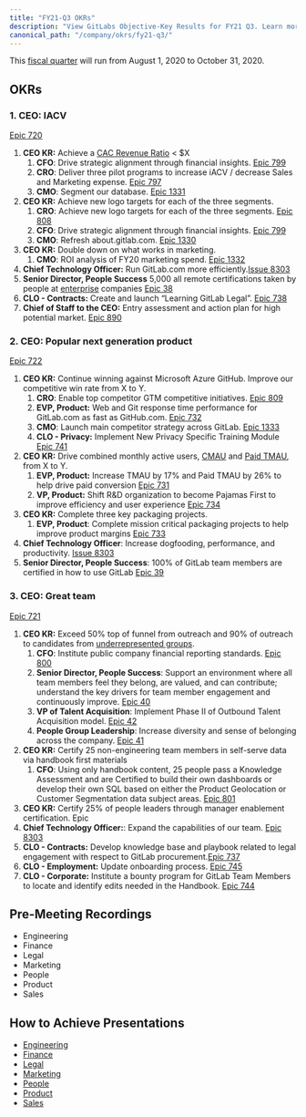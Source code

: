 ```yaml
---
title: "FY21-Q3 OKRs"
description: "View GitLabs Objective-Key Results for FY21 Q3. Learn more here!"
canonical_path: "/company/okrs/fy21-q3/"
---
```


This [fiscal quarter](/handbook/finance/#fiscal-year) will run from August 1, 2020 to October 31, 2020.

## OKRs

### 1. CEO: IACV

[Epic 720](https://gitlab.com/groups/gitlab-com/-/epics/720)

1. **CEO KR:** Achieve a [CAC Revenue Ratio](https://about.gitlab.com/handbook/sales/#cac-to-revenue-payback-ratio) < $X
    1. **CFO**: Drive strategic alignment through financial insights. [Epic 799](https://gitlab.com/groups/gitlab-com/-/epics/799)
    1. **CRO**: Deliver three pilot programs to increase iACV / decrease Sales and Marketing expense. [Epic 797](https://gitlab.com/groups/gitlab-com/-/epics/797)
    1. **CMO**: Segment our database. [Epic 1331](https://gitlab.com/groups/gitlab-com/marketing/-/epics/1331)
1. **CEO KR:** Achieve new logo targets for each of the three segments.
    1. **CRO**: Achieve new logo targets for each of the three segments. [Epic 808](https://gitlab.com/groups/gitlab-com/-/epics/808)
    1. **CFO**: Drive strategic alignment through financial insights. [Epic 799](https://gitlab.com/groups/gitlab-com/-/epics/799)
    1. **CMO**: Refresh about.gitlab.com. [Epic 1330](https://gitlab.com/groups/gitlab-com/marketing/-/epics/1330)
1. **CEO KR:** Double down on what works in marketing.
    1. **CMO**: ROI analysis of FY20 marketing spend. [Epic 1332](https://gitlab.com/groups/gitlab-com/marketing/-/epics/1332)
1. **Chief Technology Officer:** Run GitLab.com more efficiently.[Issue 8303](https://gitlab.com/gitlab-com/www-gitlab-com/-/issues/8303)
1. **Senior Director, People Success** 5,000 all remote certifications taken by people at [enterprise](https://about.gitlab.com/handbook/sales/field-operations/gtm-resources/#segmentation) companies [Epic 38](https://gitlab.com/groups/gitlab-com/people-group/-/epics/38)
1. **CLO - Contracts:** Create and launch “Learning GitLab Legal”. [Epic 738](https://gitlab.com/groups/gitlab-com/-/epics/738)
1. **Chief of Staff to the CEO:** Entry assessment and action plan for high potential market. [Epic 890](https://gitlab.com/groups/gitlab-com/-/epics/890)

### 2. CEO: Popular next generation product

[Epic 722](https://gitlab.com/groups/gitlab-com/-/epics/722)

1. **CEO KR:** Continue winning against Microsoft Azure GitHub. Improve our competitive win rate from X to Y.
    1. **CRO**: Enable top competitor GTM competitive initiatives. [Epic 809](https://gitlab.com/groups/gitlab-com/-/epics/809)
    1. **EVP, Product:** Web and Git response time performance for GitLab.com as fast as GitHub.com. [Epic 732](https://gitlab.com/groups/gitlab-com/-/epics/732)
    1. **CMO**: Launch main competitor strategy across GitLab. [Epic 1333](https://gitlab.com/groups/gitlab-com/marketing/-/epics/1333)
    1. **CLO - Privacy:** Implement New Privacy Specific Training Module [Epic 741](https://gitlab.com/groups/gitlab-com/-/epics/741)
1. **CEO KR:** Drive combined monthly active users, [CMAU](/handbook/product/performance-indicators/#total-monthly-active-users-cmau) and [Paid TMAU](/handbook/product/performance-indicators/#paid-combined-monthly-active-users-paid-cmau), from X to Y.
    1. **EVP, Product:** Increase TMAU by 17% and Paid TMAU by 26% to help drive paid conversion [Epic 731](https://gitlab.com/groups/gitlab-com/-/epics/731)
    1. **VP, Product:** Shift R&D organization to become Pajamas First to improve efficiency and user experience [Epic 734](https://gitlab.com/groups/gitlab-com/-/epics/734)
1. **CEO KR:** Complete three key packaging projects.
    1. **EVP, Product**:  Complete mission critical packaging projects to help improve product margins [Epic 733](https://gitlab.com/groups/gitlab-com/-/epics/733)
1. **Chief Technology Officer**: Increase dogfooding, performance, and productivity. [Issue 8303](https://gitlab.com/gitlab-com/www-gitlab-com/-/issues/8303)
1. **Senior Director, People Success**: 100% of GitLab team members are certified in how to use GitLab [Epic 39](https://gitlab.com/groups/gitlab-com/people-group/-/epics/39)

### 3. CEO: Great team

[Epic 721](https://gitlab.com/groups/gitlab-com/-/epics/721)

1. **CEO KR:** Exceed 50% top of funnel from outreach and 90% of outreach to candidates from [underrepresented groups](/handbook/incentives/#add-on-bonus-for-select-underrepresented-groups).
    1. **CFO**: Institute public company financial reporting standards. [Epic 800](https://gitlab.com/groups/gitlab-com/-/epics/800)
    1. **Senior Director, People Success**: Support an environment where all team members feel they belong, are valued, and can contribute; understand the key drivers for team member engagement and continuously improve. [Epic 40](https://gitlab.com/groups/gitlab-com/people-group/-/epics/40)
    1. **VP of Talent Acquisition**: Implement Phase II of Outbound Talent Acquisition model. [Epic 42](https://gitlab.com/groups/gitlab-com/people-group/-/epics/42)
    1. **People Group Leadership**: Increase diversity and sense of belonging across the company. [Epic 41](https://gitlab.com/groups/gitlab-com/people-group/-/epics/41)
1. **CEO KR:** Certify 25 non-engineering team members in self-serve data via handbook first materials
    1. **CFO**: Using only handbook content, 25 people pass a Knowledge Assessment and are Certified to build their own dashboards or develop their own SQL based on either the Product Geolocation or Customer Segmentation data subject areas. [Epic 801](https://gitlab.com/groups/gitlab-com/-/epics/801)
1. **CEO KR:** Certify 25% of people leaders through manager enablement certification. Epic
1. **Chief Technology Officer:**: Expand the capabilities of our team. [Epic 8303](https://gitlab.com/gitlab-com/www-gitlab-com/-/issues/8303)
1. **CLO - Contracts:** Develop knowledge base and playbook related to legal engagement with respect to GitLab procurement.[Epic 737](https://gitlab.com/groups/gitlab-com/-/epics/737)
1. **CLO - Employment:** Update onboarding process. [Epic 745](https://gitlab.com/groups/gitlab-com/-/epics/745)
1. **CLO - Corporate:** Institute a bounty program for GitLab Team Members to locate and identify edits needed in the Handbook. [Epic 744](https://gitlab.com/groups/gitlab-com/-/epics/744)


## Pre-Meeting Recordings

- Engineering
- Finance
- Legal
- Marketing
- People
- Product
- Sales

## How to Achieve Presentations

- [Engineering](https://youtu.be/-H6H4cEt-Os)
- [Finance](https://www.youtube.com/watch?v=QWzfeivf33o&feature=youtu.be)
- [Legal](https://www.youtube.com/watch?v=139E6Doy67s)
- [Marketing](https://youtu.be/CVHV2I-zIuQ)
- [People](https://youtu.be/c9ljAvBMzTk)
- [Product](https://youtu.be/peoaBL4hbiI)
- [Sales](https://youtu.be/JAZoxbAsrDQ)
